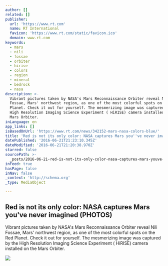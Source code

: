 ```yaml
---
author: []
related: []
publisher:
  url: 'https://www.rt.com'
  name: RT International
  favicon: 'https://www.rt.com/static/favicon.ico'
  domain: www.rt.com
keywords:
  - mars
  - nili
  - fossae
  - orbiter
  - hirise
  - colors
  - region
  - mineral
  - bedrock
  - nasa
description: >-
  Vibrant pictures taken by NASA's Mars Reconnaissance Orbiter reveal Nili
  Fossae, Mars' northwest region, as one of the most colorful spots on the Red
  Planet. Check it out for yourself. The mesmerizing image was captured by the
  High Resolution Imaging Science Experiment ( HiRISE) camera installed on the
  Mars Orbiter.
inLanguage: en
app_links: []
isBasedOnUrl: 'https://www.rt.com/news/342152-mars-nasa-colors-blue/'
title: 'Red is not its only color: NASA captures Mars you''ve never imagined (PHOTOS)'
datePublished: '2016-06-21T21:23:10.345Z'
dateModified: '2016-06-21T21:20:38.970Z'
starred: false
sourcePath: >-
  _posts/2016-06-21-red-is-not-its-only-color-nasa-captures-mars-youve-never-i.md
inFeed: true
hasPage: false
inNav: false
_context: 'http://schema.org'
_type: MediaObject

---
```

<article style=""><h1>Red is not its only color: NASA captures Mars you've never imagined (PHOTOS)</h1><p>Vibrant pictures taken by NASA's Mars Reconnaissance Orbiter reveal Nili Fossae, Mars' northwest region, as one of the most colorful spots on the Red Planet. Check it out for yourself. The mesmerizing image was captured by the High Resolution Imaging Science Experiment ( HiRISE) camera installed on the Mars Orbiter.</p><img src="https://img.rt.com/files/2016.05/original/572d2ea7c36188ae568b45ac.jpg" /></article>
